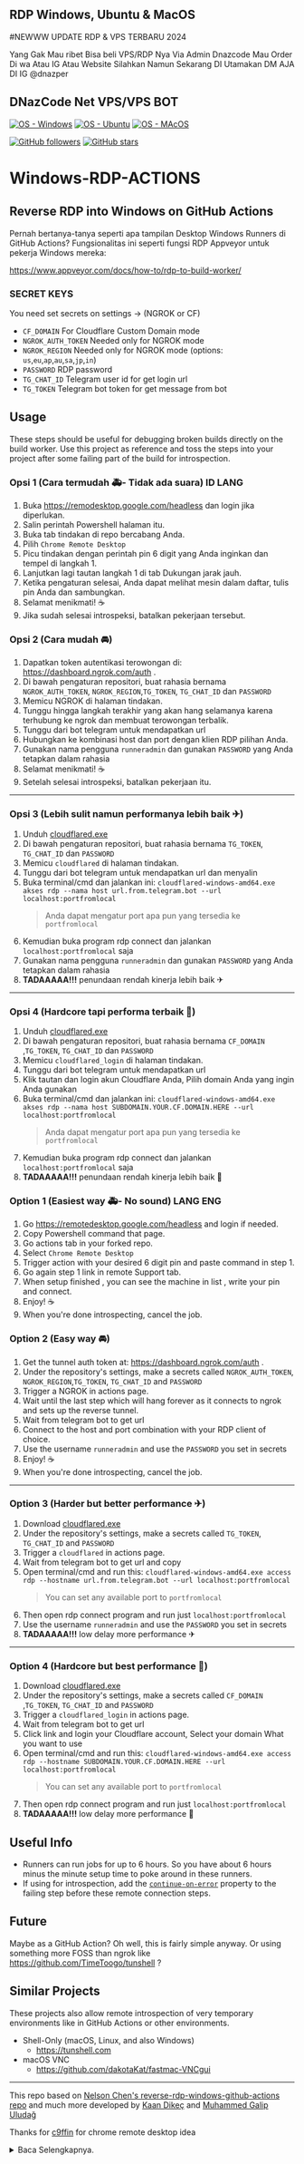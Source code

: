 ## RDP Windows, Ubuntu & MacOS
 #NEWWW UPDATE RDP & VPS TERBARU 2024
 
 Yang Gak Mau ribet Bisa beli VPS/RDP Nya Via Admin
 Dnazcode Mau Order Di wa Atau IG Atau Website Silahkan
 Namun Sekarang DI Utamakan DM AJA DI IG @dnazper
 
## DNazCode Net VPS/VPS BOT

[![OS - Windows](https://img.shields.io/badge/Windows-0078D6?style=for-the-badge&logo=windows&logoColor=white)](https://www.microsoft.com/en-us/windows-server)
[![OS - Ubuntu](https://img.shields.io/badge/Ubuntu-E95420?style=for-the-badge&logo=ubuntu&logoColor=white)](https://ubuntu.com/)
[![OS - MAcOS](https://img.shields.io/badge/MacOs-000000?style=for-the-badge&logo=Apple&logoColor=)](https://www.apple.com/macos/server/)

[![GitHub followers](https://img.shields.io/github/followers/tahaluindo.svg?style=social&label=Follow&maxAge=2592000)](https://github.com/dnazcode)
[![GitHub stars](https://img.shields.io/github/stars/tahaluindo/Sofware-Tools.svg?style=social&label=Star)](https://github.com/dnazcode/DHAFF-RDP)

# Windows-RDP-ACTIONS


## Reverse RDP into Windows on GitHub Actions

Pernah bertanya-tanya seperti apa tampilan Desktop Windows Runners di GitHub Actions? Fungsionalitas ini seperti fungsi RDP Appveyor untuk pekerja Windows mereka:

https://www.appveyor.com/docs/how-to/rdp-to-build-worker/

### SECRET KEYS

You need set secrets on settings → (NGROK or CF)

* `CF_DOMAIN`  For Cloudflare Custom Domain mode
* `NGROK_AUTH_TOKEN`  Needed only for NGROK mode
* `NGROK_REGION`  Needed only for NGROK mode (options: `us`,`eu`,`ap`,`au`,`sa`,`jp`,`in`)
* `PASSWORD`  RDP password
* `TG_CHAT_ID`  Telegram user id for get login url
* `TG_TOKEN`  Telegram bot token for get message from bot

## Usage

These steps should be useful for debugging broken builds directly on the build worker. Use this project as reference and toss the steps into your project after some failing part of the build for introspection.

### Opsi 1 (Cara termudah 🚑- Tidak ada suara) ID LANG 
1) Buka https://remodesktop.google.com/headless dan login jika diperlukan.
2) Salin perintah Powershell halaman itu.
3) Buka tab tindakan di repo bercabang Anda.
4) Pilih `Chrome Remote Desktop`
5) Picu tindakan dengan perintah pin 6 digit yang Anda inginkan dan tempel di langkah 1.
6) Lanjutkan lagi tautan langkah 1 di tab Dukungan jarak jauh.
7) Ketika pengaturan selesai, Anda dapat melihat mesin dalam daftar, tulis pin Anda dan sambungkan.
8) Selamat menikmati! ☕
9) Jika sudah selesai introspeksi, batalkan pekerjaan tersebut.

### Opsi 2 (Cara mudah 🚘)

1) Dapatkan token autentikasi terowongan di: https://dashboard.ngrok.com/auth .
2) Di bawah pengaturan repositori, buat rahasia bernama `NGROK_AUTH_TOKEN`, `NGROK_REGION`,`TG_TOKEN`, `TG_CHAT_ID` dan `PASSWORD`
3) Memicu NGROK di halaman tindakan.
4) Tunggu hingga langkah terakhir yang akan hang selamanya karena terhubung ke ngrok dan membuat terowongan terbalik.
5) Tunggu dari bot telegram untuk mendapatkan url
6) Hubungkan ke kombinasi host dan port dengan klien RDP pilihan Anda.
7) Gunakan nama pengguna `runneradmin` dan gunakan `PASSWORD` yang Anda tetapkan dalam rahasia
8) Selamat menikmati! ☕
9) Setelah selesai introspeksi, batalkan pekerjaan itu.


---
### Opsi 3 (Lebih sulit namun performanya lebih baik ✈)

1) Unduh [cloudflared.exe](https://github.com/cloudflare/cloudflared/releases/latest/download/cloudflared-windows-amd64.exe)
2) Di bawah pengaturan repositori, buat rahasia bernama `TG_TOKEN`, `TG_CHAT_ID` dan `PASSWORD`
3) Memicu `cloudflared` di halaman tindakan.
4) Tunggu dari bot telegram untuk mendapatkan url dan menyalin
5) Buka terminal/cmd dan jalankan ini:
`cloudflared-windows-amd64.exe akses rdp --nama host url.from.telegram.bot --url localhost:portfromlocal`
     > Anda dapat mengatur port apa pun yang tersedia ke `portfromlocal`
6) Kemudian buka program rdp connect dan jalankan `localhost:portfromlocal` saja
7) Gunakan nama pengguna `runneradmin` dan gunakan `PASSWORD` yang Anda tetapkan dalam rahasia
8) **TADAAAAA!!!** penundaan rendah kinerja lebih baik ✈

---
### Opsi 4 (Hardcore tapi performa terbaik 🚀)

1) Unduh [cloudflared.exe](https://github.com/cloudflare/cloudflared/releases/latest/download/cloudflared-windows-amd64.exe)
2) Di bawah pengaturan repositori, buat rahasia bernama `CF_DOMAIN` ,`TG_TOKEN`, `TG_CHAT_ID` dan `PASSWORD`
3) Memicu `cloudflared_login` di halaman tindakan.
4) Tunggu dari bot telegram untuk mendapatkan url
5) Klik tautan dan login akun Cloudflare Anda, Pilih domain Anda yang ingin Anda gunakan
6) Buka terminal/cmd dan jalankan ini:
`cloudflared-windows-amd64.exe akses rdp --nama host SUBDOMAIN.YOUR.CF.DOMAIN.HERE --url localhost:portfromlocal`
     > Anda dapat mengatur port apa pun yang tersedia ke `portfromlocal`
7) Kemudian buka program rdp connect dan jalankan `localhost:portfromlocal` saja
8) **TADAAAAA!!!** penundaan rendah kinerja lebih baik 🚀

### Option 1 (Easiest way 🚑- No sound) LANG ENG

1) Go https://remotedesktop.google.com/headless and login if needed.
2) Copy Powershell command that page.
3) Go actions tab in your forked repo.
4) Select `Chrome Remote Desktop`
5) Trigger action with your desired 6 digit pin and paste command in step 1.
6) Go again step 1 link in remote Support tab.
7) When setup finished , you can see the machine in list , write your pin and connect.
8) Enjoy! ☕
9) When you're done introspecting, cancel the job.


### Option 2 (Easy way 🚘) 

1) Get the tunnel auth token at: https://dashboard.ngrok.com/auth .
2) Under the repository's settings, make a secrets called `NGROK_AUTH_TOKEN`, `NGROK_REGION`,`TG_TOKEN`, `TG_CHAT_ID` and `PASSWORD`
3) Trigger a NGROK in actions page.
4) Wait until the last step which will hang forever as it connects to ngrok and sets up the reverse tunnel.
5) Wait from telegram bot to get url
6) Connect to the host and port combination with your RDP client of choice.
7) Use the username `runneradmin` and use the `PASSWORD` you set in secrets
8) Enjoy! ☕
9) When you're done introspecting, cancel the job.


---
### Option 3 (Harder but better performance ✈)

1) Download [cloudflared.exe](https://github.com/cloudflare/cloudflared/releases/latest/download/cloudflared-windows-amd64.exe)
2) Under the repository's settings, make a secrets called `TG_TOKEN`, `TG_CHAT_ID` and `PASSWORD`
3) Trigger a `cloudflared` in actions page. 
4) Wait from telegram bot to get url and copy
5) Open terminal/cmd and run this:
`cloudflared-windows-amd64.exe access rdp --hostname url.from.telegram.bot --url localhost:portfromlocal`
    > You can set any available port to `portfromlocal`
6) Then open rdp connect program and run just `localhost:portfromlocal`
7) Use the username `runneradmin` and use the `PASSWORD` you set in secrets
8) **TADAAAAA!!!** low delay more performance ✈

---
### Option 4 (Hardcore but best performance 🚀)

1) Download [cloudflared.exe](https://github.com/cloudflare/cloudflared/releases/latest/download/cloudflared-windows-amd64.exe)
2) Under the repository's settings, make a secrets called `CF_DOMAIN` ,`TG_TOKEN`, `TG_CHAT_ID` and `PASSWORD`
3) Trigger a `cloudflared_login` in actions page.
4) Wait from telegram bot to get url
5) Click link and login your Cloudflare account, Select your domain What you want to use 
6) Open terminal/cmd and run this:
`cloudflared-windows-amd64.exe access rdp --hostname SUBDOMAIN.YOUR.CF.DOMAIN.HERE --url localhost:portfromlocal`
    > You can set any available port to `portfromlocal`
7) Then open rdp connect program and run just `localhost:portfromlocal`
8) **TADAAAAA!!!** low delay more performance 🚀

## Useful Info

* Runners can run jobs for up to 6 hours. So you have about 6 hours minus the minute setup time to poke around in these runners.
* If using for introspection, add the [`continue-on-error`](https://help.github.com/en/actions/automating-your-workflow-with-github-actions/workflow-syntax-for-github-actions) property to the failing step before these remote connection steps.

## Future

Maybe as a GitHub Action? Oh well, this is fairly simple anyway. Or using something more FOSS than ngrok like https://github.com/TimeToogo/tunshell ?

## Similar Projects

These projects also allow remote introspection of very temporary environments like in GitHub Actions or other environments. 

* Shell-Only (macOS, Linux, and also Windows)
  * https://tunshell.com
* macOS VNC
  * https://github.com/dakotaKat/fastmac-VNCgui

---
This repo based on [Nelson Chen's reverse-rdp-windows-github-actions repo](https://github.com/nelsonjchen/reverse-rdp-windows-github-actions) and much more developed by [Kaan Dikeç](github.com/dikeckaan) and [Muhammed Galip Uludağ](https://github.com/mguludag/)

Thanks for [c9ffin](https://github.com/c9ffin/rdpwin) for chrome remote desktop idea

<details>
<summary>Baca Selengkapnya.</summary>

------

> ***⚠️ PERINGATAN*** > LANG ID
> Bukan untuk Penambangan Mata Uang Kripto.
> > jangan tutup terminal starter (Terhubung ke Github).

> ***⚠️ WARNING***  LANG ENG
> Not for Cryptocurrency Mining.                                              
> don't close the starter terminal (Connected to Github).

## Speak RDP/VPS:
<p align="canter">
  
- RAM: 6GB

- OS: Windows 10
 
 - Core:4

 - Intel Xeon/ AMD Ryzen

 - 160GB SSD nvme
 - 
 - Free
</p>


<p align="canter">
  
- RAM: 8GB

- OS: Windows 10
 
 - Core:4

 - Intel Xeon/ AMD Ryzen

 - 160GB SSD nvme
 - 
 - Free
</p>


<p align="canter">
  
- RAM: 12GB

- OS: Windows 10
 
 - Core:6

 - Intel Xeon/ AMD Ryzen

 - 190GB SSD nvme

 - 
 - Butuh Lisensi Key
 - Untuk Lisensi Key
 - Chat Admin Dnazcode
</p>

<p align="canter">
  
- RAM: 16GB

- OS: Windows 10
 
 - Core:8

 - Intel Xeon/ AMD Ryzen

 - 256GB SSD nvme

 - Status CommingSoon -

   
 - Butuh Lisensi Key
 - Untuk Info Lebih Lanjut
 - Chat Admin Dnazcode
</p>

### Tunnel Servers👻.

* us - United States (Ohio)
* eu - Europe (Frankfurt)
* ap - Asia/Pacific (Singapore)
* au - Australia (Sydney)
* sa - South America (Sao Paulo)
* jp - Japan (Tokyo)
* in - India (Mumbai)
* id - Indonesia (Jakarta)

### Cara menjalankan proyek.

<detail>
     <ringkasan>Ngrok (RDP)</ringkasan>
    
------ BAHASA ENG

* Klik Fork di pojok kanan layar untuk menyimpannya ke Github Anda.
* Kunjungi https://dashboard.ngrok.com untuk mendapatkan **Ngrok Auth Token**.
* Di Github, buka Action> Windows (Ngrok RDP)> Jalankan alur kerja.
* Dalam Nilai: kunjungi https://dashboard.ngrok.com/auth/your-authtoken Salin dan Tempel Authtoken Anda ke dalamnya.
* Password minimal 8-10 dengan angka dan karakter biarkan kosong jika ingin menggunakan password otomatis.
* Tekan Jalankan alur kerja.
* Muat ulang halaman dan tekan Windows (Ngrok RDP)> build.
* Tekan panah bawah pada Akun untuk Hubungkan ke RDP Anda untuk mendapatkan IP, Pengguna, Kata Sandi.
------

</detail>

<detail>
     <ringkasan>Google Desktop Jarak Jauh.</summary>

------ BAHASA ENG

* Kunjungi https://remotedesktop.google.com/headless untuk mendapatkan **Kode Google Remote Desktop**.
* Klik Mulai> Berikutnya> Izinkan> Salin Windows (Windows PowerShell) / Ubuntu (Debian Linux).
* Di Github, buka Action> Windows/Ubuntu (Google Remote Desktop)> Jalankan alur kerja.
*Dalam Nilai: Tempel Kode.
* Tekan Jalankan alur kerja.
* Muat ulang halaman dan tekan Windows/Ubuntu (Google Remote Desktop)> build.
* Tunggu dan kunjungi https://remotedesktop.google.com/access untuk menghubungkan rdp.

------

</detail>

<detail>
     <ringkasan>Ngrok (Penampil NVC)</summary>

<br>

**❕ TIPS**
Gunakan te teamviewer untuk menghindari lag.

------ BAHASA ENG

* Kunjungi https://www.realvnc.com/en/connect/download/viewer untuk mengunduh **NVC Viewer**.
* Instal Perangkat Lunak.
* Kunjungi https://dashboard.ngrok.com untuk mendapatkan **Ngrok Auth Token**.
* Di Github, buka Action> MacOS (Ngrok VNC Viewer)> Jalankan alur kerja.
* Dalam Nilai: kunjungi https://dashboard.ngrok.com/auth/your-authtoken Salin dan Tempel Authtoken Anda ke dalamnya.
*Password minimal 8-10 angka/karakter.
* Tekan Jalankan alur kerja.
* Muat ulang halaman dan tekan MacOS (Ngrok VNC Viewer)> build.
* Tekan panah bawah pada IP untuk Hubungkan ke RDP Anda untuk mendapatkan IP.
* Buka VNC Viewer masukkan ip di kolom "Masukkan Alamat Server VNC atau cari" dan masukkan juga sambungkan.

------

### How to run the project. 

<details>
    <summary>Ngrok (RDP)</summary>
    
------ LANG ENG

* Click Fork in the right corner of the screen to save it to your Github.
* Visit https://dashboard.ngrok.com to get **Ngrok Auth Token**.
* In Github go to Action> Windows (Ngrok RDP)> Run workflow.
* In Value: visit https://dashboard.ngrok.com/auth/your-authtoken Copy and Paste Your Authtoken into.
* Password minimum 8-10 with numbers and characters leave blank if you want to use automatic password.
* Press Run workflow.
* Reload the page and press Windows (Ngrok RDP)> build.
* Press the down arrow on Account for Connect to your RDP to get IP, User, Password.
------

</details>

<details>
    <summary>Google Remote Desktop.</summary>

------ LANG ENG

* Visit https://remotedesktop.google.com/headless to get **Google Remote Desktop Code**.
* Click Start> Next> Allow> Copy Windows (Windows PowerShell) / Ubuntu (Debian Linux).
* In Github go to Action> Windows/Ubuntu (Google Remote Desktop)> Run workflow.
* In Value: Paste Code.
* Press Run workflow.
* Reload the page and press Windows/Ubuntu (Google Remote Desktop)> build.
* Wait and visit https://remotedesktop.google.com/access to connect rdp.

------

</details>

<details>
    <summary>Ngrok (NVC Viewer)</summary>

<br>

**❕ TIPS**  
Use the te teamviewer to avoid the lag.

------ LANG ENG

* Visit https://www.realvnc.com/en/connect/download/viewer to download **NVC Viewer**.
* Install Software.
* Visit https://dashboard.ngrok.com to get **Ngrok Auth Token**.
* In Github go to Action> MacOS (Ngrok VNC Viewer)> Run workflow.
* In Value: visit https://dashboard.ngrok.com/auth/your-authtoken Copy and Paste Your Authtoken into.
* Password minimum 8-10 numbers/characters.
* Press Run workflow.
* Reload the page and press MacOS (Ngrok VNC Viewer)> build.
* Press the down arrow on IP for Connect to your RDP to get IP.
* Open VNC Viewer put ip in the field "Enter a VNC Server Address or search" and enter too connect.

------

</details>
<details>
<summary>Ubuntu Desktop</summary>

------

### Ubuntu Desktop. DISTRO LINUX COMPITABLE

Number | Code | Desktop | Time Install
----- | ----- | ----- | ----- 
`1` | `ubuntu` | [Ubuntu](https://ubuntu.com/desktop) | 5-7 Minutes
`2` | `ukui` | [UKUI](https://www.ukui.org) | 3-5 Minutes
`3` | `lxde` | [LXDE](https://www.lxde.org) | 3-5 Minutes
`4` | `mate` | [Mate](https://mate-desktop.org) | 4-7 Minutes
`5` | `budgie` | [Budgie](https://ubuntubudgie.org) | 7-9 Minutes
`6` | `kdep` | [KDE Plasma](https://kde.org/plasma-desktop) | 9-11 Minutes
`7` | `deepin` | [Deepin](https://www.deepin.org/zh/dde) | 2-4 Minutes
`8` | `xfce` | [XFCE ](https://www.xfce.org) | 2-4 Minutes
`9` | `cinnamon` | [Cinnamon](https://linuxmint.com) | 6-8 Minutes
`10` | `unity` | [Unity](https://ubuntuunity.org) | 5-9 Minutes
`11` | `xubuntu` | [Xubuntu](https://xubuntu.org/) | 15-19 Minutes
`12` | `kubuntu` | [Kubuntu](https://kubuntu.org) | 13-18 Minutes
`13` | `lubuntu` | [Lubuntu](https://lubuntu.me) | 10-20 Minutes
`14` | `studio` | [Ubuntu Studio](https://ubuntustudio.org) | 11-15 Minutes
`15` | `kylin` | [Ubuntu Kylin](https://ubuntukylin.com) | 7- 9 Minutes
</details>
